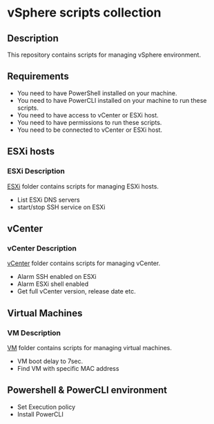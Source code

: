 # vSphere scripts collection

## Description

This repository contains scripts for managing vSphere environment.

## Requirements

* You need to have PowerShell installed on your machine.
* You need to have PowerCLI installed on your machine to run these scripts.
* You need to have access to vCenter or ESXi host.
* You need to have permissions to run these scripts.
* You need to be connected to vCenter or ESXi host.

## ESXi hosts

### ESXi Description

[ESXi](./ESXi) folder contains scripts for managing ESXi hosts.

* List ESXi DNS servers
* start/stop SSH service on ESXi

## vCenter

### vCenter Description

[vCenter](./vCenter) folder contains scripts for managing vCenter.

* Alarm SSH enabled on ESXi
* Alarm ESXi shell enabled
* Get full vCenter version, release date etc.

## Virtual Machines

### VM Description

[VM](./VM) folder contains scripts for managing virtual machines.

* VM boot delay to 7sec.
* Find VM with specific MAC address

## Powershell & PowerCLI environment

* Set Execution policy
* Install PowerCLI
